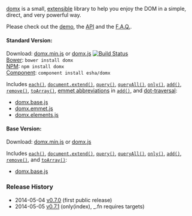 [domx][home] is a small, [extensible][extend] library to help you enjoy the DOM in a simple, direct, and very powerful way.

Please check out the [demo][demo], the [API][api] and the [F.A.Q.][faq].

[home]: http://esha.github.io/domx
[demo]: http://esha.github.io/domx#Demo
[api]: http://esha.github.io/domx#API
[faq]: http://esha.github.io/domx#FAQ

#### Standard Version:

Download: [domx.min.js][full-min] or [domx.js][full] [![Build Status](https://travis-ci.org/esha/domx.png?branch=master)](https://travis-ci.org/esha/domx)  
[Bower][bower]: `bower install domx`  
[NPM][npm]: `npm install domx`   
[Component][component]: `component install esha/domx`  

Includes [`each()`][each], [`document.extend()`][extend], [`query()`][query], [`queryAll()`][queryAll], [`only()`][only], [`add()`][add], [`remove()`][remove], [`toArray()`][toArray], [emmet abbreviations][abbr] in [`add()`][add-emmet], and [dot-traversal][dot]:  
* [domx.base.js][base]
* [domx.emmet.js][emmet]
* [domx.elements.js][elements]

[npm]: https://npmjs.org/package/domx
[bower]: http://bower.io/
[component]: http://component.io/

[full-min]: https://raw.github.com/esha/domx/master/dist/domx.min.js
[full]: https://raw.github.com/esha/domx/master/dist/domx.js
[base-min]: http://raw.github.com/esha/domx/master/dist/domx.base.min.js
[base]: http://raw.github.com/esha/domx/master/dist/domx.base.js
[core-min]: https://raw.github.com/esha/domx/master/dist/domx.core.min.js

[core]: http://raw.github.com/esha/domx/master/src/core.js
[traverse]: http://raw.github.com/esha/domx/master/src/traverse.js
[alter]: http://raw.github.com/esha/domx/master/src/alter.js
[emmet]: http://raw.github.com/esha/domx/master/dist/domx.emmet.js
[elements]: http://raw.github.com/esha/domx/master/dist/domx.elements.js
[stringify]: http://raw.github.com/esha/domx/master/dist/domx.stringify.js

[each]: http://esha.github.io/domx#each()
[toArray]: http://esha.github.io/domx#toArray()
[extend]: http://esha.github.io/domx#extend()

[query]: http://esha.github.io/domx#query()
[queryAll]: http://esha.github.io/domx#queryAll()
[only]: http://esha.github.io/domx#only()

[add]: http://esha.github.io/domx#add()
[remove]: http://esha.github.io/domx#remove()

[add-emmet]: http://esha.github.io/domx#add(emmet)
[abbr]: http://docs.emmet.io/abbreviations/syntax/

[dot]: http://esha.github.io/domx#dot-traversal

#### Base Version:

Download: [domx.min.js][base-min]  or  [domx.js][base]  

Includes [`each()`][each], [`document.extend()`][extend], [`query()`][query], [`queryAll()`][queryAll], [`only()`][only], [`add()`][add], [`remove()`][remove], and [`toArray()`][toArray]:  
* [domx.base.js][base]


### Release History
* 2014-05-04 [v0.7.0][] (first public release)
* 2014-05-05 [v0.7.1][] (only(index), _.fn requires targets)

[v0.7.0]: https://github.com/esha/domx/tree/0.7.0
[v0.7.1]: https://github.com/esha/domx/tree/0.7.1
